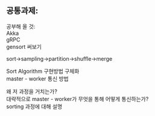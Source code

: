## 공통과제:  
공부해 올 것:  
Akka  
gRPC   
gensort 써보기  

sort->sampling->partition->shuffle->merge  
 
Sort Algorithm 구현방법 구체화  
master - worker 통신 방법  


왜 저 과정을 거치는가?  
대략적으로 master - worker가 무엇을 통해 어떻게 통신하는가?  
sorting 과정에 대해 설명  
